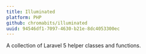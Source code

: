 ```yaml
---
title: Illuminated
platform: PHP
github: chromabits/illuminated
uuid: 94546df1-7097-4630-b21e-8dc4053300ec
---
```


A collection of Laravel 5 helper classes and functions.

<!--more-->
